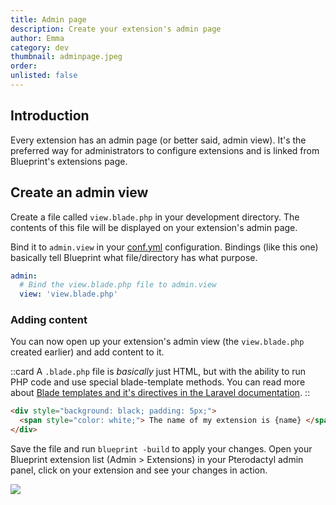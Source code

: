 ```yaml
---
title: Admin page
description: Create your extension's admin page
author: Emma
category: dev
thumbnail: adminpage.jpeg
order:
unlisted: false
---
```


## Introduction

Every extension has an admin page (or better said, admin view). It's the preferred way for administrators to configure extensions and is linked from Blueprint's extensions page.

## Create an admin view

Create a file called `view.blade.php` in your development directory. The contents of this file will be displayed on your extension's admin page.

Bind it to `admin.view` in your [conf.yml](/docs/configs/confyml#adminview-required) configuration. Bindings (like this one) basically tell Blueprint what file/directory has what purpose.

```yaml [conf.yml]
admin:
  # Bind the view.blade.php file to admin.view
  view: 'view.blade.php'
```

### Adding content

You can now open up your extension's admin view (the `view.blade.php` created earlier) and add content to it.

::card
A `.blade.php` file is _basically_ just HTML, but with the ability to run PHP code and use special blade-template methods. You can read more about [Blade templates and it's directives in the Laravel documentation](https://laravel.com/docs/10.x/blade#blade-directives).
::

```html
<div style="background: black; padding: 5px;">
  <span style="color: white;"> The name of my extension is {name} </span>
</div>
```

Save the file and run `blueprint -build` to apply your changes. Open your Blueprint extension list (Admin > Extensions) in your Pterodactyl admin panel, click on your extension and see your changes in action.

![](/img/guides/simpleadminview.jpeg)
